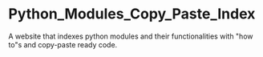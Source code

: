 # Python_Modules_Copy_Paste_Index
A website that indexes python modules and their functionalities with "how to"s and copy-paste ready code. 
